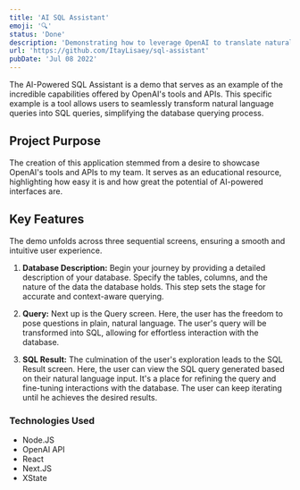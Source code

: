 ```yaml
---
title: 'AI SQL Assistant'
emoji: '🔍'
status: 'Done'
description: 'Demonstrating how to leverage OpenAI to translate natural language to proper SQL'
url: 'https://github.com/ItayLisaey/sql-assistant'
pubDate: 'Jul 08 2022'
---
```


The AI-Powered SQL Assistant is a demo that serves as an example of the incredible capabilities offered by OpenAI's tools and APIs. This specific example is a tool allows users to seamlessly transform natural language queries into SQL queries, simplifying the database querying process.

## Project Purpose

The creation of this application stemmed from a desire to showcase OpenAI's tools and APIs to my team. It serves as an educational resource, highlighting how easy it is and how great the potential of AI-powered interfaces are.

## Key Features

The demo unfolds across three sequential screens, ensuring a smooth and intuitive user experience.

1. **Database Description:** Begin your journey by providing a detailed description of your database. Specify the tables, columns, and the nature of the data the database holds. This step sets the stage for accurate and context-aware querying.

2. **Query:** Next up is the Query screen. Here, the user has the freedom to pose questions in plain, natural language. The user's query will be transformed into SQL, allowing for effortless interaction with the database.

3. **SQL Result:** The culmination of the user's exploration leads to the SQL Result screen. Here, the user can view the SQL query generated based on their natural language input. It's a place for refining the query and fine-tuning interactions with the database. The user can keep iterating until he achieves the desired results.

### Technologies Used

- Node.JS
- OpenAI API
- React
- Next.JS
- XState
